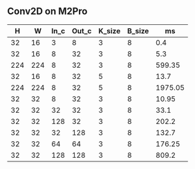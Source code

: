 ## Conv2D on M2Pro

|  H   |  W   | In_c | Out_c | K_size | B_size |    ms    |
|------|------|------|-------|--------|--------|----------|
|  32  |  16  |   3  |   8   |   3    |    8   |   0.4    |
|  32  |  16  |   8  |   32  |   3    |    8   |   5.3    |
| 224  | 224  |   8  |   32  |   3    |    8   |  599.35  |
|  32  |  16  |   8  |   32  |   5    |    8   |   13.7   |
| 224  | 224  |   8  |   32  |   5    |    8   | 1975.05  |
|  32  |  32  |   8  |   32  |   3    |    8   |  10.95   |
|  32  |  32  |  32  |   32  |   3    |    8   |   33.1   |
|  32  |  32  | 128  |   32  |   3    |    8   |  202.2   |
|  32  |  32  |  32  |  128  |   3    |    8   |  132.7   |
|  32  |  32  |  64  |   64  |   3    |    8   |  176.25  |
|  32  |  32  | 128  |  128  |   3    |    8   |  809.2   |

